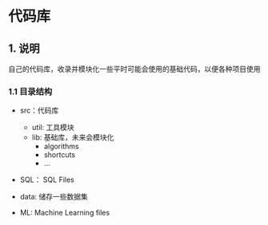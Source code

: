 # 代码库
## 1. 说明
自己的代码库，收录并模块化一些平时可能会使用的基础代码，以便各种项目使用
### 1.1 目录结构
* src：代码库
    * util: 工具模块
    * lib: 基础库，未来会模块化
        * algorithms
        * shortcuts
        * ...

* SQL： SQL Files
* data: 储存一些数据集
* ML: Machine Learning files

